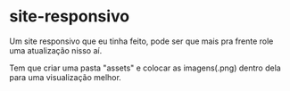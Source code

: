 # site-responsivo
Um site responsivo que eu tinha feito, pode ser que mais pra frente role uma atualização nisso aí.


Tem que criar uma pasta "assets" e colocar as imagens(.png) dentro dela para uma visualização melhor.
